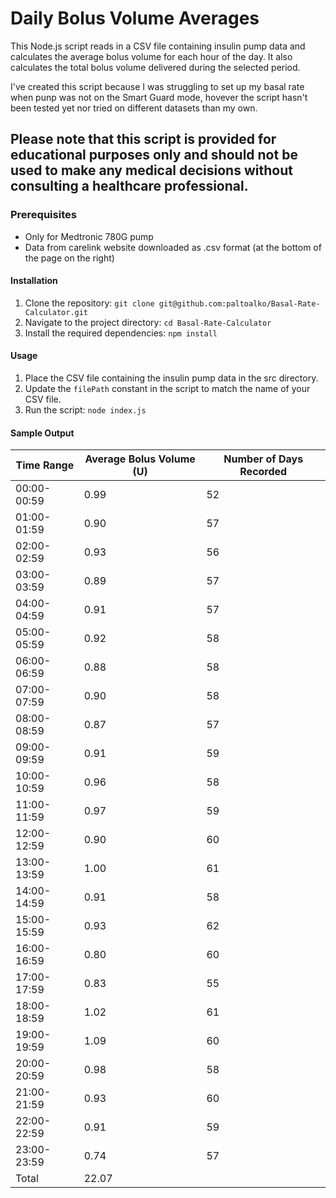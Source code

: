 # Daily Bolus Volume Averages

This Node.js script reads in a CSV file containing insulin pump data and calculates the average bolus volume for each hour of the day. It also calculates the total bolus volume delivered during the selected period.

I've created this script because I was struggling to set up my basal rate when punp was not on the Smart Guard mode, hovever the script hasn't been tested yet nor tried on different datasets than my own.

## Please note that this script is provided for educational purposes only and should not be used to make any medical decisions without consulting a healthcare professional.

### Prerequisites

- Only for Medtronic 780G pump
- Data from carelink website downloaded as .csv format (at the bottom of the page on the right)

#### Installation

1. Clone the repository: `git clone git@github.com:paltoalko/Basal-Rate-Calculator.git`
2. Navigate to the project directory: `cd Basal-Rate-Calculator`
3. Install the required dependencies: `npm install`

#### Usage

1. Place the CSV file containing the insulin pump data in the src directory.
2. Update the `filePath` constant in the script to match the name of your CSV file.
3. Run the script: `node index.js`

#### Sample Output

| Time Range  | Average Bolus Volume (U) | Number of Days Recorded |
| ----------- | ------------------------ | ----------------------- |
| 00:00-00:59 | 0.99                     | 52                      |
| 01:00-01:59 | 0.90                     | 57                      |
| 02:00-02:59 | 0.93                     | 56                      |
| 03:00-03:59 | 0.89                     | 57                      |
| 04:00-04:59 | 0.91                     | 57                      |
| 05:00-05:59 | 0.92                     | 58                      |
| 06:00-06:59 | 0.88                     | 58                      |
| 07:00-07:59 | 0.90                     | 58                      |
| 08:00-08:59 | 0.87                     | 57                      |
| 09:00-09:59 | 0.91                     | 59                      |
| 10:00-10:59 | 0.96                     | 58                      |
| 11:00-11:59 | 0.97                     | 59                      |
| 12:00-12:59 | 0.90                     | 60                      |
| 13:00-13:59 | 1.00                     | 61                      |
| 14:00-14:59 | 0.91                     | 58                      |
| 15:00-15:59 | 0.93                     | 62                      |
| 16:00-16:59 | 0.80                     | 60                      |
| 17:00-17:59 | 0.83                     | 55                      |
| 18:00-18:59 | 1.02                     | 61                      |
| 19:00-19:59 | 1.09                     | 60                      |
| 20:00-20:59 | 0.98                     | 58                      |
| 21:00-21:59 | 0.93                     | 60                      |
| 22:00-22:59 | 0.91                     | 59                      |
| 23:00-23:59 | 0.74                     | 57                      |
| Total       | 22.07                    |                         |
